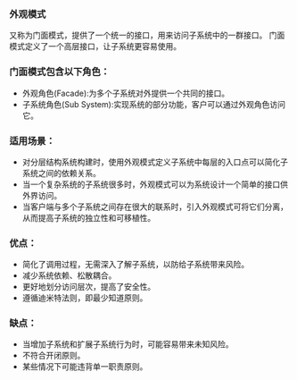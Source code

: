 ### 外观模式

又称为门面模式，提供了一个统一的接口，用来访问子系统中的一群接口。 门面模式定义了一个高层接口，让子系统更容易使用。

### 门面模式包含以下角色：

* 外观角色(Facade):为多个子系统对外提供一个共同的接口。
* 子系统角色(Sub System):实现系统的部分功能，客户可以通过外观角色访问它。

### 适用场景：

* 对分层结构系统构建时，使用外观模式定义子系统中每层的入口点可以简化子系统之间的依赖关系。
* 当一个复杂系统的子系统很多时，外观模式可以为系统设计一个简单的接口供外界访问。
* 当客户端与多个子系统之间存在很大的联系时，引入外观模式可将它们分离，从而提高子系统的独立性和可移植性。

### 优点：

* 简化了调用过程，无需深入了解子系统，以防给子系统带来风险。
* 减少系统依赖、松散耦合。
* 更好地划分访问层次，提高了安全性。
* 遵循迪米特法则，即最少知道原则。

### 缺点：

* 当增加子系统和扩展子系统行为时，可能容易带来未知风险。
* 不符合开闭原则。
* 某些情况下可能违背单一职责原则。